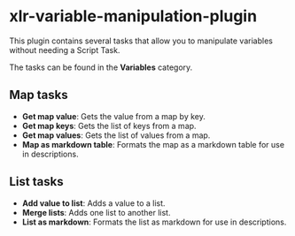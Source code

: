 # xlr-variable-manipulation-plugin

This plugin contains several tasks that allow you to manipulate variables without needing a Script Task.

The tasks can be found in the **Variables** category.

## Map tasks

* **Get map value**:  Gets the value from a map by key.
* **Get map keys**:  Gets the list of keys from a map.
* **Get map values**:  Gets the list of values from a map.
* **Map as markdown table**: Formats the map as a markdown table for use in descriptions.

## List tasks

* **Add value to list**:  Adds a value to a list.
* **Merge lists**:  Adds one list to another list.
* **List as markdown**:  Formats the list as markdown for use in descriptions.
